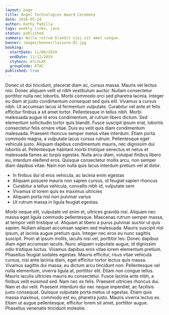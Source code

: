 ```yaml
---
layout: page
title: Angel Technologies Award Ceremony
date: 2016-05-24
author: Kathy Padilla
tags: weekly links, java
status: published
summary: Nulla rutrum blandit nisi sit amet congue.
banner: images/banner/leisure-02.jpg
booking:
  startDate: 11/08/2019
  endDate: 11/12/2019
  ctyhocn: ATLSLHX
  groupCode: ATAC
published: true
---
```

Donec ut dui tincidunt, placerat diam ac, cursus massa. Mauris vel lectus nisi. Donec aliquam velit ut nibh vestibulum auctor. Nullam consectetur porttitor nulla nec lobortis. Morbi commodo orci sed pharetra lacinia. Integer eu diam at justo condimentum consequat sed quis elit. Vivamus a cursus nibh. Ut accumsan lacus id fermentum vulputate. Curabitur vel ante et felis efficitur finibus a sit amet tortor. Pellentesque in tellus nibh. Morbi malesuada augue id eros condimentum, at rutrum libero dictum. Sed elementum sollicitudin tortor quis blandit.
Fusce suscipit ipsum erat, lobortis consectetur felis ornare vitae. Duis eu velit quis diam condimentum malesuada. Praesent rhoncus semper metus vitae interdum. Etiam porta commodo magna, a vulputate lacus cursus rutrum. Pellentesque eget vehicula justo. Aliquam dapibus condimentum mauris, nec dignissim dui lobortis at. Pellentesque habitant morbi tristique senectus et netus et malesuada fames ac turpis egestas. Nulla arcu diam, volutpat finibus libero eu, interdum eleifend eros. Quisque consectetur mollis arcu, non semper diam dapibus vitae. Nam non nulla quis lacus interdum pretium vel at dolor.

* In finibus dui id eros vehicula, ac lacinia enim egestas
* Aliquam posuere mauris non sapien cursus, id feugiat sapien rhoncus
* Curabitur a tellus vehicula, convallis nibh id, vulputate sem
* Vivamus id lorem quis ex maximus ultricies
* Aliquam porta nisl non pulvinar varius
* Ut rutrum massa in ligula feugiat egestas.

Morbi neque elit, vulputate vel enim et, ultrices gravida nisi. Aliquam nec massa eget ligula commodo pellentesque. Maecenas rutrum semper massa, at tempor velit tristique ut. Aliquam at libero a purus pulvinar auctor ut quis sapien. Nullam aliquet accumsan sapien sed malesuada. Mauris suscipit nisl ipsum, at lacinia augue pretium quis. Integer nec eros eu nunc sagittis suscipit. Proin at ipsum mollis, iaculis nisi vel, porttitor leo. Donec dapibus diam eget accumsan iaculis. Nunc aliquam vulputate augue, id dignissim odio tristique luctus. Vivamus dapibus eros vitae lorem elementum pretium. Phasellus feugiat sodales egestas. Mauris efficitur, risus vitae vehicula cursus, nisi ante lacinia diam, eget efficitur tortor lectus quis massa.
Vivamus sagittis dui massa, eu dictum arcu tincidunt non. Pellentesque vel nulla elementum, viverra ligula at, porttitor elit. Etiam non congue tellus. Mauris iaculis ultricies mauris eu consectetur. Fusce lacinia ante nibh, a finibus velit euismod sed. Nam nec ex felis. Praesent ultricies rhoncus dui. Nam et dui velit. Praesent interdum dui nec neque imperdiet, ac facilisis justo consequat. Quisque vulputate porta metus ut egestas. Etiam quis massa maximus, commodo est eu, pharetra justo. Mauris viverra lectus ex. Etiam ut augue pellentesque, efficitur lorem sit amet, porttitor augue. Phasellus venenatis tincidunt molestie.
